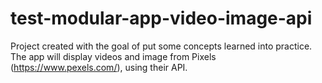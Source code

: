 # test-modular-app-video-image-api
Project created with the goal of put some concepts learned into practice. The app will display videos and image from Pixels (https://www.pexels.com/), using their API.
